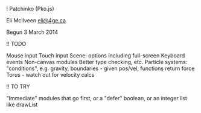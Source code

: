 ! Patchinko (Pko.js)

Eli McIlveen
eli@4ge.ca

Begun 3 March 2014


!! TODO

Mouse input
Touch input
Scene: options including full-screen
Keyboard events
Non-canvas modules
Better type checking, etc.
Particle systems: "conditions", e.g. gravity, boundaries - given pos/vel, functions return force
Torus - watch out for velocity calcs


!! TO TRY

"Immediate" modules that go first, or a "defer" boolean, or an integer list like drawList
